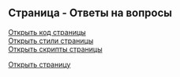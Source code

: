 ## Страница - Ответы на вопросы

[Открыть код страницы](./FAQsPage.html) <br />
[Открыть стили страницы](./FAQsPage.css) <br />
[Открыть скрипты страницы](./FAQsPage.js) <br />

[Открыть страницу](http://127.0.0.1:8000/pages/faqs/FAQsPage.html)
